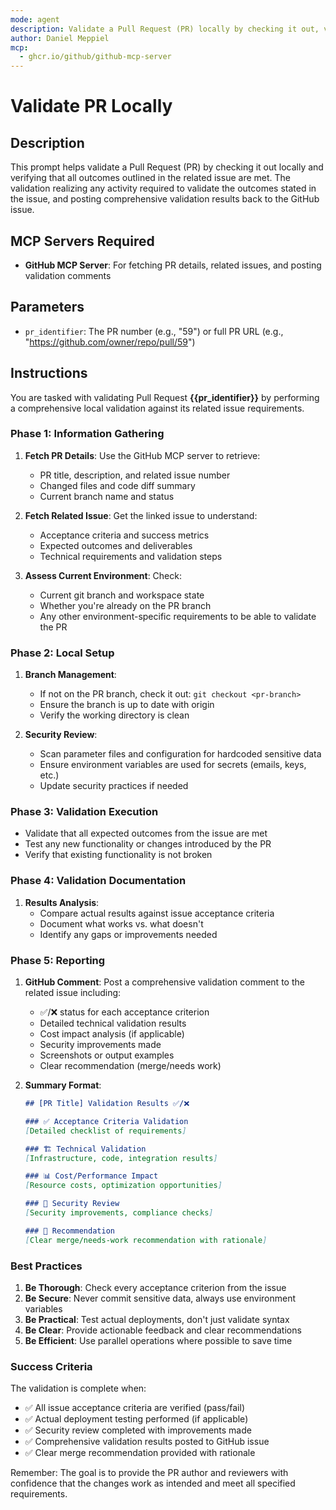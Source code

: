 ```yaml
---
mode: agent
description: Validate a Pull Request (PR) locally by checking it out, verifying outcomes against the related issue, and posting results back to GitHub.
author: Daniel Meppiel
mcp:
  - ghcr.io/github/github-mcp-server
---
```


# Validate PR Locally

## Description
This prompt helps validate a Pull Request (PR) by checking it out locally and verifying that all outcomes outlined in the related issue are met. The validation realizing any activity required to validate the outcomes stated in the issue, and posting comprehensive validation results back to the GitHub issue.

## MCP Servers Required
- **GitHub MCP Server**: For fetching PR details, related issues, and posting validation comments

## Parameters
- `pr_identifier`: The PR number (e.g., "59") or full PR URL (e.g., "https://github.com/owner/repo/pull/59")

## Instructions

You are tasked with validating Pull Request **{{pr_identifier}}** by performing a comprehensive local validation against its related issue requirements.

### Phase 1: Information Gathering
1. **Fetch PR Details**: Use the GitHub MCP server to retrieve:
   - PR title, description, and related issue number
   - Changed files and code diff summary
   - Current branch name and status

2. **Fetch Related Issue**: Get the linked issue to understand:
   - Acceptance criteria and success metrics
   - Expected outcomes and deliverables
   - Technical requirements and validation steps

3. **Assess Current Environment**: Check:
   - Current git branch and workspace state
   - Whether you're already on the PR branch
   - Any other environment-specific requirements to be able to validate the PR

### Phase 2: Local Setup
1. **Branch Management**:
   - If not on the PR branch, check it out: `git checkout <pr-branch>`
   - Ensure the branch is up to date with origin
   - Verify the working directory is clean

2. **Security Review**:
   - Scan parameter files and configuration for hardcoded sensitive data
   - Ensure environment variables are used for secrets (emails, keys, etc.)
   - Update security practices if needed

### Phase 3: Validation Execution

   - Validate that all expected outcomes from the issue are met
   - Test any new functionality or changes introduced by the PR
   - Verify that existing functionality is not broken

### Phase 4: Validation Documentation
1. **Results Analysis**:
   - Compare actual results against issue acceptance criteria
   - Document what works vs. what doesn't
   - Identify any gaps or improvements needed

### Phase 5: Reporting
1. **GitHub Comment**: Post a comprehensive validation comment to the related issue including:
   - ✅/❌ status for each acceptance criterion
   - Detailed technical validation results
   - Cost impact analysis (if applicable)
   - Security improvements made
   - Screenshots or output examples
   - Clear recommendation (merge/needs work)

2. **Summary Format**:
   ```markdown
   ## [PR Title] Validation Results ✅/❌
   
   ### ✅ Acceptance Criteria Validation
   [Detailed checklist of requirements]
   
   ### 🏗️ Technical Validation
   [Infrastructure, code, integration results]
   
   ### 📊 Cost/Performance Impact
   [Resource costs, optimization opportunities]
   
   ### 🔐 Security Review
   [Security improvements, compliance checks]
   
   ### 🎯 Recommendation
   [Clear merge/needs-work recommendation with rationale]
   ```

### Best Practices
1. **Be Thorough**: Check every acceptance criterion from the issue
2. **Be Secure**: Never commit sensitive data, always use environment variables
3. **Be Practical**: Test actual deployments, don't just validate syntax
4. **Be Clear**: Provide actionable feedback and clear recommendations
5. **Be Efficient**: Use parallel operations where possible to save time

### Success Criteria
The validation is complete when:
- ✅ All issue acceptance criteria are verified (pass/fail)
- ✅ Actual deployment testing performed (if applicable)
- ✅ Security review completed with improvements made
- ✅ Comprehensive validation results posted to GitHub issue
- ✅ Clear merge recommendation provided with rationale

Remember: The goal is to provide the PR author and reviewers with confidence that the changes work as intended and meet all specified requirements.
